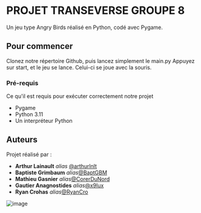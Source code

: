 # PROJET TRANSEVERSE GROUPE 8

Un jeu type Angry Birds réalisé en Python, codé avec Pygame.

## Pour commencer

Clonez notre répertoire Github, puis lancez simplement le main.py Appuyez sur start, et le jeu se lance. Celui-ci se joue avec la souris.

### Pré-requis

Ce qu'il est requis pour exécuter correctement notre projet

- Pygame
- Python 3.11
- Un interpréteur Python

## Auteurs
Projet réalisé par :
* **Arthur Lainault** _alias_ [@arthurlnlt](https://github.com/arthurlnlt)
* **Baptiste Grimbaum** _alias_[@BaptGBM](https://github.com/BaptGBM)
*  **Mathieu Gasnier** _alias_[@CorerDuNord](https://github.com/CorerDuNord)
* **Gautier Anagnostides** _alias_[@x9lux](https://github.com/x9lux)
* **Ryan Crohas** _alias_[@RyanCro](https://github.com/RyanCro)

![image](https://user-images.githubusercontent.com/45109564/232427662-39bcc5da-8458-451e-87de-17a4a627c993.png)


